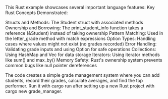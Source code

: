 This Rust example showcases several important language features:
Key Rust Concepts Demonstrated:

Structs and Methods: The Student struct with associated methods
Ownership and Borrowing: The print_student_info function takes a reference (&Student) instead of taking ownership
Pattern Matching: Used in the letter_grade method with match expressions
Option Types: Handling cases where values might not exist (no grades recorded)
Error Handling: Validating grade inputs and using Option for safe operations
Collections: Using HashMap and Vec for data storage
Iterators: Using iterator methods like sum() and max_by()
Memory Safety: Rust's ownership system prevents common bugs like null pointer dereferences

The code creates a simple grade management system where you can add students, record their grades, calculate averages, and find the top performer. Run it with cargo run after setting up a new Rust project with cargo new grade_manager.

